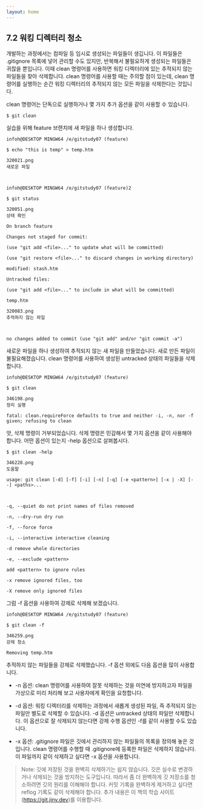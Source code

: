 ```yaml
---
layout: home
---
```

## 7.2 워킹 디렉터리 청소
개발하는 과정에서는 컴파일 등 임시로 생성되는 파일들이 생깁니다. 이 파일들은 .gitignore 목록에 넣어 관리할 수도 있지만, 반복해서 불필요하게 생성되는 파일들은 귀찮을 뿐입니다. 이때 clean 명령어를 사용하면 워킹 디렉터리에 있는 추적되지 않는 파일들을 찾아 삭제합니다. clean 명령어를 사용할 때는 주의할 점이 있는데, clean 명령어를 실행하는 순간 워킹 디렉터리의 추적되지 않는 모든 파일을 삭제한다는 것입니다.  

clean 명령어는 단독으로 실행하거나 몇 가지 추가 옵션을 같이 사용할 수 있습니다.  

```
$ git clean
```
 

실습을 위해 feature 브랜치에 새 파일을 하나 생성합니다.  

```
infoh@DESKTOP MINGW64 /e/gitstudy07 (feature)

$ echo "this is temp" > temp.htm

320021.png
새로운 파일

 

infoh@DESKTOP MINGW64 /e/gitstudy07 (feature)2

$ git status

320051.png
상태 확인

On branch feature

Changes not staged for commit:

(use "git add <file>..." to update what will be committed)

(use "git restore <file>..." to discard changes in working directory)

modified: stash.htm

Untracked files:

(use "git add <file>..." to include in what will be committed)

temp.htm

320083.png
추적하지 않는 파일

 

no changes added to commit (use "git add" and/or "git commit -a")
```

새로운 파일을 하나 생성하여 추적되지 않는 새 파일을 만들었습니다. 새로 만든 파일이 불필요해졌습니다. clean 명령어를 사용하여 생성된 untracked 상태의 파일들을 삭제합니다.  

```
infoh@DESKTOP MINGW64 /e/gitstudy07 (feature)

$ git clean

346198.png
정리 실행

fatal: clean.requireForce defaults to true and neither -i, -n, nor -f given; refusing to clean
```

앗, 삭제 명령이 거부되었습니다. 삭제 명령은 민감해서 몇 가지 옵션을 같이 사용해야 합니다. 어떤 옵션이 있는지 -help 옵션으로 살펴봅시다.

```
$ git clean -help

346228.png
도움말

usage: git clean [-d] [-f] [-i] [-n] [-q] [-e <pattern>] [-x | -X] [--] <paths>...

 

-q, --quiet do not print names of files removed

-n, --dry-run dry run

-f, --force force

-i, --interactive interactive cleaning

-d remove whole directories

-e, --exclude <pattern>

add <pattern> to ignore rules

-x remove ignored files, too

-X remove only ignored files
```

그럼 -f 옵션을 사용하여 강제로 삭제해 보겠습니다.

```
infoh@DESKTOP MINGW64 /e/gitstudy07 (feature)

$ git clean -f

346259.png
강제 청소

Removing temp.htm
```

추적하지 않는 파일들을 강제로 삭제했습니다. -f 옵션 외에도 다음 옵션을 많이 사용합니다.

* -n 옵션: clean 명령어를 사용하여 잘못 삭제하는 것을 미연에 방지하고자 파일을 가상으로 미리 처리해 보고 사용자에게 확인을 요청합니다.

* -d 옵션: 워킹 디렉터리를 삭제하는 과정에서 새롭게 생성된 파일, 즉 추적되지 않는 파일만 별도로 삭제할 수 있습니다. -d 옵션은 untracked 상태의 파일만 삭제합니다. 이 옵션으로 잘 삭제되지 않는다면 강제 수행 옵션인 -f를 같이 사용할 수도 있습니다.

* -x 옵션: .gitignore 파일은 깃에서 관리하지 않는 파일들의 목록을 정의해 놓은 것입니다. clean 명령어를 수행할 때 .gitignore에 등록한 파일은 삭제하지 않습니다. 이 파일까지 같이 삭제하고 싶다면 -x 옵션을 사용합니다.

>Note: 깃에 저장된 것을 완벽히 삭제하기는 쉽지 않습니다. 깃은 실수로 변경하거나 삭제되는 것을 방지하는 도구입니다. 따라서 좀 더 완벽하게 깃 저장소를 청소하려면 깃의 원리를 이해해야 합니다. 커밋 기록을 완벽하게 제거하고 싶다면 reflog 기록도 같이 삭제해야 합니다. 추가 내용은 이 책의 학습 사이트(https://git.jiny.dev)를 이용합니다.  